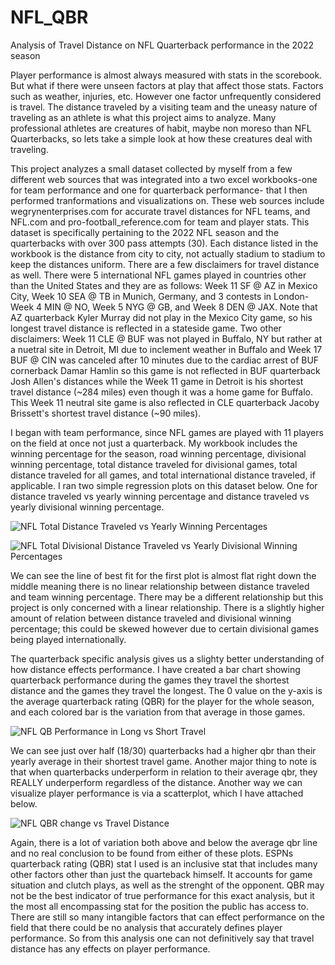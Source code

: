 # NFL_QBR
Analysis of Travel Distance on NFL Quarterback performance in the 2022 season

Player performance is almost always measured with stats in the scorebook. But what if there were unseen factors at play that affect those stats. Factors such as weather, injuries, etc. However one factor unfrequently considered is travel. The distance traveled by a visiting team and the uneasy nature of traveling as an athlete is what this project aims to analyze. Many professional athletes are creatures of habit, maybe non moreso than NFL Quarterbacks, so lets take a simple look at how these creatures deal with traveling. 

This project analyzes a small dataset collected by myself from a few different web sources that was integrated into a two excel workbooks-one for team performance and one for quarterback performance- that I then performed tranformations and visualizations on. These web sources include wegrynenterprises.com for accurate travel distances for NFL teams, and NFL.com and pro-football_reference.com for team and player stats. This dataset is specifically pertaining to the 2022 NFL season and the quarterbacks with over 300 pass attempts (30). Each distance listed in the workbook is the distance from city to city, not actually stadium to stadium to keep the distances uniform. There are a few disclaimers for travel distance as well. There were 5 international NFL games played in countries other than the United States and they are as follows: Week 11 SF @ AZ in Mexico City, Week 10 SEA @ TB in Munich, Germany, and 3 contests in London- Week 4 MIN @ NO, Week 5 NYG @ GB, and Week 8 DEN @ JAX. Note that AZ quarterback Kyler Murray did not play in the Mexico City game, so his longest travel distance is reflected in a stateside game. Two other disclaimers: Week 11 CLE @ BUF was not played in Buffalo, NY but rather at a nuetral site in Detroit, MI due to inclement weather in Buffalo and Week 17 BUF @ CIN was canceled after 10 minutes due to the cardiac arrest of BUF cornerback Damar Hamlin so this game is not reflected in BUF quarterback Josh Allen's distances while the Week 11 game in Detroit is his shortest travel distance (~284 miles) even though it was a home game for Buffalo. This Week 11 neutral site game is also reflected in CLE quarterback Jacoby Brissett's shortest travel distance (~90 miles). 

I began with team performance, since NFL games are played with 11 players on the field at once not just a quarterback. My workbook includes the winning percentage for the season, road winning percentage, divisional winning percentage, total distance traveled for divisional games, total distance traveled for all games, and total international distance traveled, if applicable. I ran two simple regression plots on this dataset below. One for distance traveled vs yearly winning percentage and distance traveled vs yearly divisional winning percentage.  


![NFL Total Distance Traveled vs Yearly Winning Percentages](https://github.com/user-attachments/assets/1a29596b-6370-4fd1-85ff-57f419dd0770)

![NFL Total Divisional Distance Traveled vs Yearly Divisional Winning Percentages](https://github.com/user-attachments/assets/73eeca5c-91a5-4313-bbbc-4e4e2f1f659f)


We can see the line of best fit for the first plot is almost flat right down the middle meaning there is no linear relationship between distance traveled and team winning percentage. There may be a different relationship but this project is only concerned with a linear relationship. There is a slightly higher amount of relation between distance traveled and divisional winning percentage; this could be skewed however due to certain divisional games being played internationally. 

The quarterback specific analysis gives us a slighty better understanding of how distance effects performance. I have created a bar chart showing quarterback performance during the games they travel the shortest distance and the games they travel the longest. The 0 value on the y-axis is the average quarterback rating (QBR) for the player for the whole season, and each colored bar is the variation from that average in those games. 

![NFL QB Performance in Long vs Short Travel](https://github.com/user-attachments/assets/a8f17774-b2f6-4d5d-97de-2f948243198e)

We can see just over half (18/30) quarterbacks had a higher qbr than their yearly average in their shortest travel game. Another major thing to note is that when quarterbacks underperform in relation to their average qbr, they REALLY underperform regardless of the distance. 
Another way we can visualize player performance is via a scatterplot, which I have attached below. 


![NFL QBR change vs Travel Distance](https://github.com/user-attachments/assets/9c0fc363-124e-4623-8709-9b1b3b3f6504)

Again, there is a lot of variation both above and below the average qbr line and no real conclusion to be found from either of these plots. ESPNs quarterback rating (QBR) stat I used is an inclusive stat that includes many other factors other than just the quarteback himself. It accounts for game situation and clutch plays, as well as the strenght of the opponent. QBR may not be the best indicator of true performance for this exact analysis, but it the most all encompassing stat for the position the public has access to. There are still so many intangible factors that can effect performance on the field that there could be no analysis that accurately defines player performance. So from this analysis one can not definitively say that travel distance has any effects on player performance. 


